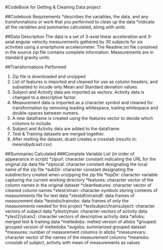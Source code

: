 #CodeBook for Getting & Cleaning Data project

##Codebook Requirements
*describes the variables, the data, and any transformations or work that you performed to clean up the data
*indicate all the variables and summaries calculated, along with units

##Data Description
The data is a set of 3-axial linear acceleration and 3-axial angular velocity measurements gathered by 30 subjects for six activities using a smartphone accelerometer. The Readme.txt file contained in the source zip file contains complete information. Measurements are in standard gravity units.

##Transformations Performed
1. Zip file is downloaded and unzipped
2. List of features is imported and cleaned for use as column headers, and subsetted to incude only Mean and Standard deviation values.
3. Subject and Activity data are imported as vectors. Activity data is changed to a descriptive factor.
4. Measurement data is imported as a character symbol and cleaned for transformation by removing leading whitespace, trailing whitespace and double-spaces between numers.
5. A new dataframe is created using the features vector to decide which columns to include.
6. Subject and Activity data are added to the dataframe.
7. Test & Training datasets are merged together.
8. After melting the dataset, dcast creates a crosstab (results in: meansbydcast.csv)

##Summaries Calculated
###Complete Variable List (in order of appearance in script)
*zipurl: character constant indicating the URL for the original zip data file
*ziplocal: character constant designating the local name of the zip file
*subDir: character constant designating the subdirectory created when unzipping the zip file
*topDir: character variable capturing the current working directory
*features: character vector of the column names in the original dataset
*cleanfeatures: character vector of cleaned column names
*xtest/xtrain: character symbols storing contents of measurements file for test data
*xtestdf/xtraindf: data frames of measurement data
*testobs/trainobs: data frames of only the measurements needed for this project
*testsubject/trainsubject: character vectors of subject data
*ytest/ytrain: character vectors of activity data
*ytest2/ytrain2: character vectors of descriptive activity data
*allobs: merged test & training data
*meltedobs: melted version of allobs
*grouped: grouped version of meltedobs
*avgobs: summarized grouped dataset
*measures: number of measurement columns in allobs
*measurevars: character vector of the names of the measurement columns
*meanobs: crosstab of subject, activity with mean of measurements as values
